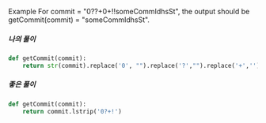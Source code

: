 Example
For commit = "0??+0+!!someCommIdhsSt", the output should be
getCommit(commit) = "someCommIdhsSt".

##### 나의 풀이
```python
def getCommit(commit):
    return str(commit).replace('0', "").replace('?',"").replace('+','').replace('!','')
```

##### 좋은 풀이
```python
def getCommit(commit):
    return commit.lstrip('0?+!')
```